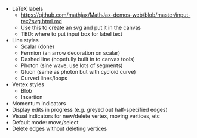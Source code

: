 * LaTeX labels
  * https://github.com/mathjax/MathJax-demos-web/blob/master/input-tex2svg.html.md
  * Use this to create an svg and put it in the canvas
  * TBD: where to put input box for label text
* Line styles
  * Scalar (done)
  * Fermion (an arrow decoration on scalar)
  * Dashed line (hopefully built in to canvas tools)
  * Photon (sine wave, use lots of segments)
  * Gluon (same as photon but with cycloid curve)
  * Curved lines/loops
* Vertex styles
  * Blob
  * Insertion
* Momentum indicators
* Display edits in progress (e.g. greyed out half-specified edges)
* Visual indicators for new/delete vertex, moving vertices, etc
* Default mode: move/select
* Delete edges without deleting vertices
